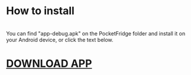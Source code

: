<h1> How to install </h1> <br>
You can find "app-debug.apk" on the PocketFridge folder and install it on your Android device, or click the text below. <br>
<h1> <a href="https://github.com/celaltrk/PocketFridge/raw/main/app-debug.apk">DOWNLOAD APP</a></h1> <br>
